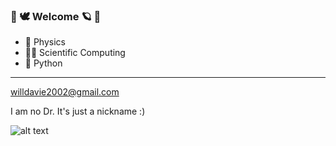 ###  🌷 🕊 Welcome 🪐 🌱

- 🧪 Physics
- 👨‍💻 Scientific Computing
- 🐍 Python

_________________

willdavie2002@gmail.com 

I am no Dr. It's just a nickname :)

![alt text](https://github.com/[DrDavie1]/[Home]/blob/[main]/image.jpg?raw=true)
